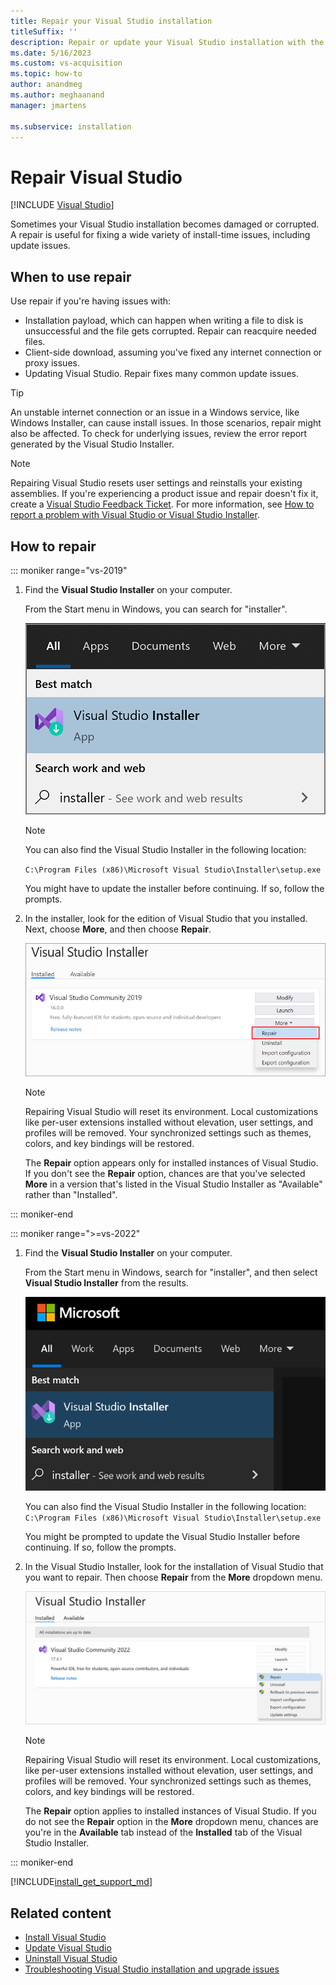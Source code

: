 ```yaml
---
title: Repair your Visual Studio installation
titleSuffix: ''
description: Repair or update your Visual Studio installation with the Visual Studio Installer, resolve issues with available fixes, and reacquire necessary files.
ms.date: 5/16/2023
ms.custom: vs-acquisition
ms.topic: how-to
author: anandmeg
ms.author: meghaanand
manager: jmartens

ms.subservice: installation
---
```

# Repair Visual Studio

 [!INCLUDE [Visual Studio](~/includes/applies-to-version/vs-windows-only.md)]

Sometimes your Visual Studio installation becomes damaged or corrupted. A repair is useful for fixing a wide variety of install-time issues, including update issues.

## When to use repair

Use repair if you're having issues with:

* Installation payload, which can happen when writing a file to disk is unsuccessful and the file gets corrupted. Repair can reacquire needed files.
* Client-side download, assuming you've fixed any internet connection or proxy issues.
* Updating Visual Studio. Repair fixes many common update issues.

> [!TIP] 
> An unstable internet connection or an issue in a Windows service, like Windows Installer, can cause install issues. In those scenarios, repair might also be affected. To check for underlying issues, review the error report generated by the Visual Studio Installer.

> [!NOTE] 
> Repairing Visual Studio resets user settings and reinstalls your existing assemblies. If you're experiencing a product issue and repair doesn't fix it, create a [Visual Studio Feedback Ticket](https://aka.ms/feedback/suggest?space=8). For more information, see [How to report a problem with Visual Studio or Visual Studio Installer](../ide/how-to-report-a-problem-with-visual-studio.md).

## How to repair

::: moniker range="vs-2019"

1. Find the **Visual Studio Installer** on your computer.

     From the Start menu in Windows, you can search for "installer".

     ![Screenshot showing the result of a Start menu search for the Visual Studio Installer.](media/vs-2019/visual-studio-installer.png "Search for the Visual Studio Installer")

     > [!NOTE]
     > You can also find the Visual Studio Installer in the following location:
     >
     > `C:\Program Files (x86)\Microsoft Visual Studio\Installer\setup.exe`

    You might have to update the installer before continuing. If so, follow the prompts.

1. In the installer, look for the edition of Visual Studio that you installed. Next, choose **More**, and then choose **Repair**.

     ![Screenshot showing the Repair option in the More dropdown menu of the Visual Studio Installer.](media/vs-2019/vs-installer-repair.png "Repair Visual Studio 2019")

   > [!NOTE]
   > Repairing Visual Studio will reset its environment. Local customizations like per-user extensions installed without elevation, user settings, and profiles will be removed. Your synchronized settings such as themes, colors, and key bindings will be restored.

    The **Repair** option appears only for installed instances of Visual Studio. If you don't see the **Repair** option, chances are that you've selected **More** in a version that's listed in the Visual Studio Installer as "Available" rather than "Installed".

::: moniker-end

::: moniker range=">=vs-2022"

1. Find the **Visual Studio Installer** on your computer.

    From the Start menu in Windows, search for "installer", and then select **Visual Studio Installer** from the results.

     ![Screenshot showing the result of a Start menu search for the Visual Studio Installer.](media/vs-2022/vs-installer.png "Search for the Visual Studio Installer")

    You can also find the Visual Studio Installer in the following location:
    `C:\Program Files (x86)\Microsoft Visual Studio\Installer\setup.exe`

    You might be prompted to update the Visual Studio Installer before continuing. If so, follow the prompts.

1. In the Visual Studio Installer, look for the installation of Visual Studio that you want to repair. Then choose **Repair** from the **More** dropdown menu.

     ![Screenshot showing the Repair option in the More dropdown menu of the Visual Studio Installer.](media/vs-2022/vs-installer-repair.png "Repair Visual Studio 2022")

   > [!NOTE]
   > Repairing Visual Studio will reset its environment. Local customizations, like per-user extensions installed without elevation, user settings, and profiles will be removed. Your synchronized settings such as themes, colors, and key bindings will be restored.

    The **Repair** option applies to installed instances of Visual Studio. If you do not see the **Repair** option in the **More** dropdown menu, chances are you're in the **Available** tab instead of the **Installed** tab of the Visual Studio Installer.

::: moniker-end

[!INCLUDE[install_get_support_md](includes/install_get_support_md.md)]

## Related content

* [Install Visual Studio](install-visual-studio.md)
* [Update Visual Studio](update-visual-studio.md)
* [Uninstall Visual Studio](uninstall-visual-studio.md)
* [Troubleshooting Visual Studio installation and upgrade issues](troubleshooting-installation-issues.md)
